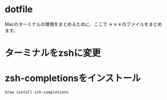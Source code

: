 # dotfile

Macのターミナルの環境をまとめるために、ここで.＊＊＊のファイルをまとめます。


# ターミナルをzshに変更

# zsh-completionsをインストール

```bash
brew install zsh-completions
```
